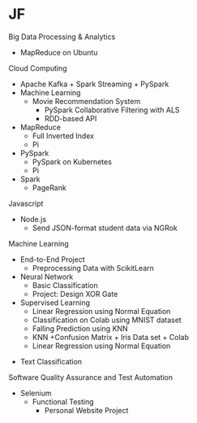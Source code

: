 # JF
Big Data Processing & Analytics
  - MapReduce on Ubuntu

Cloud Computing
  - Apache Kafka + Spark Streaming + PySpark
  - Machine Learning
    - Movie Recommendation System
      + PySpark Collaborative Filtering with ALS
      + RDD-based API
  - MapReduce
    + Full Inverted Index
    + Pi
  - PySpark
    + PySpark on Kubernetes
    + Pi
  - Spark
    + PageRank

Javascript
  - Node.js
    + Send JSON-format student data via NGRok

Machine Learning
  - End-to-End Project
    + Preprocessing Data with ScikitLearn
  - Neural Network
    + Basic Classification
    + Project: Design XOR Gate
  - Supervised Learning
    + Linear Regression using Normal Equation
    + Classification on Colab using MNIST dataset
    + Falling Prediction using KNN
    + KNN +Confusion Matrix + Iris Data set + Colab
    + Linear Regression using Normal Equation
  + Text Classification

Software Quality Assurance and Test Automation
  - Selenium
    - Functional Testing
      + Personal Website Project
